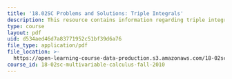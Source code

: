 ```yaml
---
title: '18.02SC Problems and Solutions: Triple Integrals'
description: This resource contains information regarding triple integrals.
type: course
layout: pdf
uid: d534aed46d7a83771952c51bf39d6a76
file_type: application/pdf
file_location: >-
  https://open-learning-course-data-production.s3.amazonaws.com/18-02sc-multivariable-calculus-fall-2010/d534aed46d7a83771952c51bf39d6a76_MIT18_02SC_we_74_comb.pdf
course_id: 18-02sc-multivariable-calculus-fall-2010
---
```

